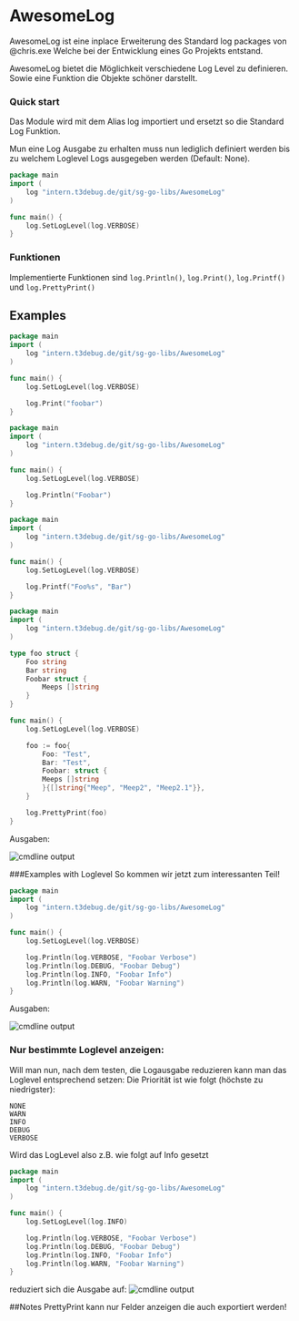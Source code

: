 # AwesomeLog

AwesomeLog ist eine inplace Erweiterung des Standard log packages von @chris.exe
Welche bei der Entwicklung eines Go Projekts entstand. 

AwesomeLog bietet die Möglichkeit verschiedene Log Level zu definieren.
Sowie eine Funktion die Objekte schöner darstellt.

### Quick start
Das Module wird mit dem Alias log importiert und ersetzt so die Standard Log Funktion.

Mun eine Log Ausgabe zu erhalten muss nun lediglich definiert werden bis zu welchem Loglevel Logs ausgegeben werden (Default: None).

```go
package main
import (
    log "intern.t3debug.de/git/sg-go-libs/AwesomeLog"
)

func main() {
    log.SetLogLevel(log.VERBOSE)
}
``` 

### Funktionen

Implementierte Funktionen sind `log.Println()`, `log.Print()`, `log.Printf()` und `log.PrettyPrint()`


## Examples
```go
package main
import (
    log "intern.t3debug.de/git/sg-go-libs/AwesomeLog"
)

func main() {
    log.SetLogLevel(log.VERBOSE)

    log.Print("foobar")
}
```

```go
package main
import (
    log "intern.t3debug.de/git/sg-go-libs/AwesomeLog"
)

func main() {
    log.SetLogLevel(log.VERBOSE)

    log.Println("Foobar")
}
```

```go
package main
import (
    log "intern.t3debug.de/git/sg-go-libs/AwesomeLog"
)

func main() {
    log.SetLogLevel(log.VERBOSE)

    log.Printf("Foo%s", "Bar")
}
```

```go
package main
import (
    log "intern.t3debug.de/git/sg-go-libs/AwesomeLog"
)

type foo struct {
	Foo string
	Bar string
	Foobar struct {
		Meeps []string
	}
}

func main() {
    log.SetLogLevel(log.VERBOSE)

    foo := foo{
		Foo: "Test",
		Bar: "Test",
		Foobar: struct {
    	Meeps []string
		}{[]string{"Meep", "Meep2", "Meep2.1"}},
	}

    log.PrettyPrint(foo)
}
```

Ausgaben:

![cmdline output](https://intern.t3debug.de/git/sg-go-libs/AwesomeLog/-/wikis/uploads/c0ec95041f009a18f7d4e045a763cad3/Auswahl_305.png)


###Examples with Loglevel
So kommen wir jetzt zum interessanten Teil!

```go
package main
import (
    log "intern.t3debug.de/git/sg-go-libs/AwesomeLog"
)

func main() {
    log.SetLogLevel(log.VERBOSE)

    log.Println(log.VERBOSE, "Foobar Verbose")
    log.Println(log.DEBUG, "Foobar Debug")
    log.Println(log.INFO, "Foobar Info")
    log.Println(log.WARN, "Foobar Warning")
}
```
Ausgaben:

![cmdline output](https://intern.t3debug.de/git/sg-go-libs/AwesomeLog/-/wikis/uploads/99606d30fc88e6fe045fbfdee7255ec6/Auswahl_306.png)

### Nur bestimmte Loglevel anzeigen:
Will man nun, nach dem testen, die Logausgabe reduzieren kann man das Loglevel entsprechend setzen:
Die Priorität ist wie folgt (höchste zu niedrigster):
```
NONE
WARN
INFO
DEBUG
VERBOSE
```

Wird das LogLevel also z.B. wie folgt auf Info gesetzt
```go
package main
import (
    log "intern.t3debug.de/git/sg-go-libs/AwesomeLog"
)

func main() {
    log.SetLogLevel(log.INFO)

    log.Println(log.VERBOSE, "Foobar Verbose")
    log.Println(log.DEBUG, "Foobar Debug")
    log.Println(log.INFO, "Foobar Info")
    log.Println(log.WARN, "Foobar Warning")
}
```
reduziert sich die Ausgabe auf:
![cmdline output](https://intern.t3debug.de/git/sg-go-libs/AwesomeLog/-/wikis/uploads/35e1f2ce6e8f688d7fc56b53d3e7e680/Auswahl_307.png)


##Notes
PrettyPrint kann nur Felder anzeigen die auch exportiert werden!
